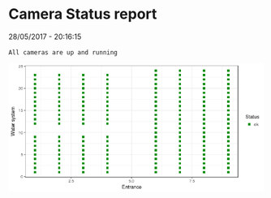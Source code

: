 Camera Status report
================
28/05/2017 - 20:16:15

    All cameras are up and running

![](camreport_files/figure-markdown_github/unnamed-chunk-2-1.png)

